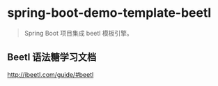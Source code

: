 # spring-boot-demo-template-beetl

> Spring Boot 项目集成 beetl 模板引擎。

## Beetl 语法糖学习文档
http://ibeetl.com/guide/#beetl

